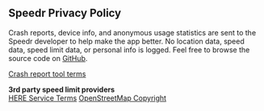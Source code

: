 Speedr Privacy Policy
---------------------

Crash reports, device info, and anonymous usage statistics are sent to the Speedr developer to help make the app better. No location data, speed data, speed limit data, or personal info is logged. Feel free to browse the source code on <a href="https://github.com/jakehilborn/speedr">GitHub</a>.

<a href="http://try.crashlytics.com/terms">Crash report tool terms</a>

**3rd party speed limit providers**  
<a href="https://legal.here.com/us-en/terms/serviceterms">HERE Service Terms</a>
<a href="https://www.openstreetmap.org/copyright">OpenStreetMap Copyright</a>
